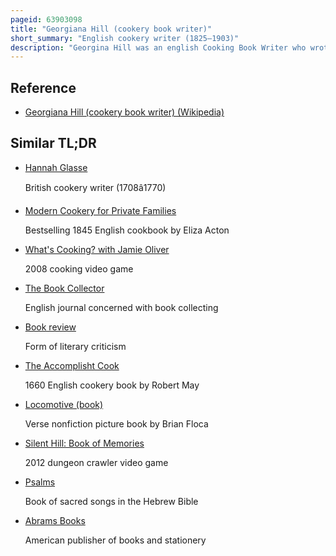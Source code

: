 ```yaml
---
pageid: 63903098
title: "Georgiana Hill (cookery book writer)"
short_summary: "English cookery writer (1825–1903)"
description: "Georgina Hill was an english Cooking Book Writer who wrote at least 21 Books. She was born in Kingsdown, Bristol before moving to Tadley, Hampshire in the 1850s. In 1859 she wrote her first Cookery Book the Gourmet's Guide to rabbit Cooking there. Within a Year she was writing for the Routledge Household Manuals Series of Books, and she produced several Works that specialised on an Ingredient, Type of Food or Method of Cooking. Her Books seem to have sold well and were advertised in India and the us. Her 1862 Work Everybody's pudding Book was republished as a Year of victorian Puddings in 2012."
---
```


## Reference

- [Georgiana Hill (cookery book writer) (Wikipedia)](https://en.wikipedia.org/?curid=63903098)

## Similar TL;DR

- [Hannah Glasse](/tldr/en/hannah-glasse)

  British cookery writer (1708â1770)

- [Modern Cookery for Private Families](/tldr/en/modern-cookery-for-private-families)

  Bestselling 1845 English cookbook by Eliza Acton

- [What's Cooking? with Jamie Oliver](/tldr/en/whats-cooking-with-jamie-oliver)

  2008 cooking video game

- [The Book Collector](/tldr/en/the-book-collector)

  English journal concerned with book collecting

- [Book review](/tldr/en/book-review)

  Form of literary criticism

- [The Accomplisht Cook](/tldr/en/the-accomplisht-cook)

  1660 English cookery book by Robert May

- [Locomotive (book)](/tldr/en/locomotive-book)

  Verse nonfiction picture book by Brian Floca

- [Silent Hill: Book of Memories](/tldr/en/silent-hill-book-of-memories)

  2012 dungeon crawler video game

- [Psalms](/tldr/en/psalms)

  Book of sacred songs in the Hebrew Bible

- [Abrams Books](/tldr/en/abrams-books)

  American publisher of books and stationery
